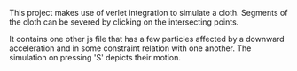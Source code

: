 This project makes use of verlet integration to simulate a cloth. Segments of the cloth can be severed by clicking on the intersecting points.

It contains one other js file that has a few particles affected by a downward acceleration and in some constraint relation with one another. The simulation on pressing 'S' depicts their motion.

